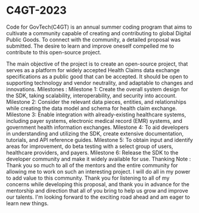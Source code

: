 # C4GT-2023
Code for GovTech(C4GT) is an annual summer coding program that aims to cultivate a community capable of creating and contributing to global Digital Public Goods. To connect with the community, a detailed proposal was submitted. The desire to learn and improve oneself compelled me to contribute to this open-source project. 

The main objective of the project is to create an open-source project, that serves as a platform for widely accepted Health Claims data exchange specifications as a public good that can be accepted. It should be open to supporting technology and vendor neutrality, and adaptable to changes and innovations. 
Milestones :
Milestone 1: Create the overall system design for the SDK, taking scalability, interoperability, and security into account.
Milestone 2: Consider the relevant data pieces, entities, and relationships while creating the data model and schema for health claim exchange.
Milestone 3: Enable integration with already-existing healthcare systems, including payer systems, electronic medical record (EMR) systems, and government health information exchanges.
Milestone 4: To aid developers in understanding and utilizing the SDK, create extensive documentation, tutorials, and API reference guides.
Milestone 5: To obtain input and identify areas for improvement, do beta testing with a select group of users, healthcare providers, and payers.
Milestone 6: Release the SDK to the developer community and make it widely available for use.
Thanking Note :
Thank you so much to all of the mentors and the entire community for allowing me to work on such an interesting project. I will do all in my power to add value to this community. Thank you for listening to all of my concerns while developing this proposal, and thank you in advance for the mentorship and direction that all of you bring to help us grow and improve our talents. I'm looking forward to the exciting road ahead and am eager to learn new things.
